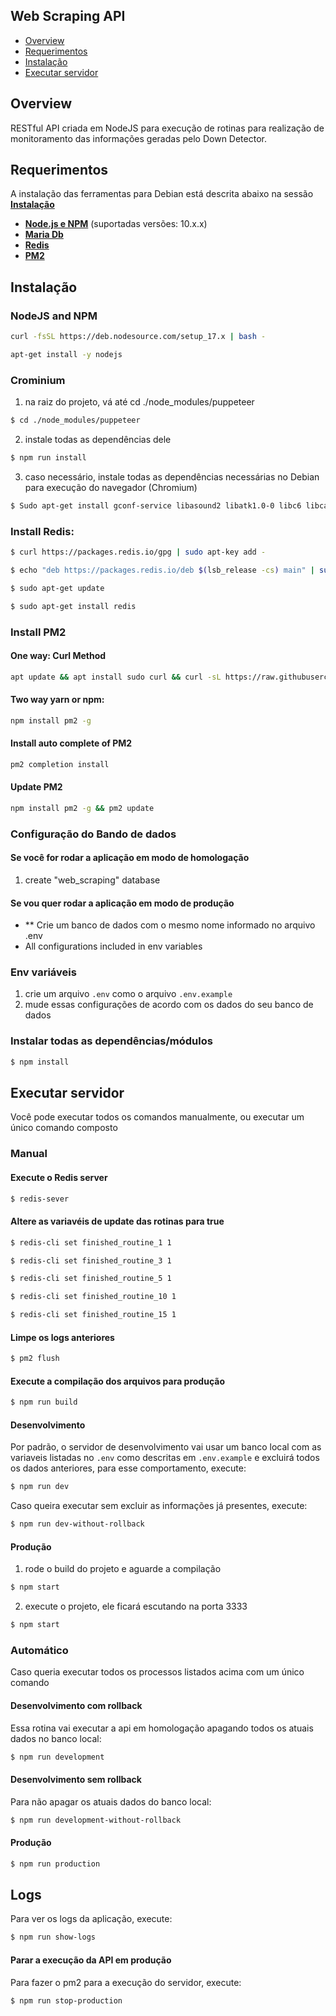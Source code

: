 ## Web Scraping API
- [Overview](#overview)
- [Requerimentos](#requerimentos)
- [Instalação](#instalação)
- [Executar servidor](#executar-servidor)

## Overview

RESTful API criada em NodeJS para execução de rotinas para realização de monitoramento das informações geradas pelo Down Detector.

## Requerimentos

A instalação das ferramentas para Debian está descrita abaixo na sessão **[Instalação](#instalação)**

- **[Node.js e NPM](https://www.nodejs.org/)** (suportadas versões: 10.x.x)
- **[Maria Db](https://mariadb.org/)**
- **[Redis](https://redis.io/)**
- **[PM2](https://pm2.io/docs/plus/overview/)**

## Instalação

### NodeJS and NPM
```bash
curl -fsSL https://deb.nodesource.com/setup_17.x | bash -
```
```bash
apt-get install -y nodejs
```

### Crominium
1. na raiz do projeto, vá até cd ./node_modules/puppeteer
```bash
$ cd ./node_modules/puppeteer
```

2. instale todas as dependências dele
```bash
$ npm run install
```

3. caso necessário, instale todas as dependências necessárias no Debian para execução do navegador (Chromium)
```bash
$ Sudo apt-get install gconf-service libasound2 libatk1.0-0 libc6 libcairo2 libcups2 libdbus-1-3 libexpat1 libfontconfig1 libgcc1 libgconf-2-4 libgdk-pixbuf2.0-0 libglib2.0-0 libgtk-3-0 libnspr4 libpango-1.0-0 libpangocairo-1.0-0 libstdc++6 libx11-6 libx11-xcb1 libxcb1 libxcomposite1 libxcursor1 libxdamage1 libxext6 libxfixes3 libxi6 libxrandr2 libxrender1 libxss1 libxtst6 ca-certificates fonts-liberation libappindicator1 libnss3 lsb-release xdg-utils wget
```

### Install Redis:
```bash
$ curl https://packages.redis.io/gpg | sudo apt-key add -
```
```bash
$ echo "deb https://packages.redis.io/deb $(lsb_release -cs) main" | sudo tee /etc/apt/sources.list.d/redis.list
```
```bash
$ sudo apt-get update
```
```bash
$ sudo apt-get install redis
```

### Install PM2

#### One way: Curl Method
```bash
apt update && apt install sudo curl && curl -sL https://raw.githubusercontent.com/Unitech/pm2/master/packager/setup.deb.sh | sudo -E bash -
```

#### Two way yarn or npm:
```bash
npm install pm2 -g
```

#### Install auto complete of PM2
```bash
pm2 completion install
```

#### Update PM2
```bash
npm install pm2 -g && pm2 update
```

### Configuração do Bando de dados

#### Se você for rodar a aplicação em modo de homologação
1. create "web_scraping" database

#### Se vou quer rodar a aplicação em modo de produção
- ** Crie um banco de dados com o mesmo nome informado no arquivo .env
- All configurations included in env variables

### Env variáveis
1. crie um arquivo `.env` como o arquivo `.env.example`
2. mude essas configurações de acordo com os dados do seu banco de dados

### Instalar todas as dependências/módulos
```bash
$ npm install 
```

## Executar servidor

Você pode executar todos os comandos manualmente, ou executar um único comando composto

### Manual

#### Execute o Redis server
```bash
$ redis-sever
```

#### Altere as variavéis de update das rotinas para true
```bash
$ redis-cli set finished_routine_1 1
```
```bash
$ redis-cli set finished_routine_3 1
```
```bash
$ redis-cli set finished_routine_5 1
```
```bash
$ redis-cli set finished_routine_10 1
```
```bash
$ redis-cli set finished_routine_15 1
```

#### Limpe os logs anteriores
```bash
$ pm2 flush
```

#### Execute a compilação dos arquivos para produção
```bash
$ npm run build
```

#### Desenvolvimento

Por padrão, o servidor de desenvolvimento vai usar um banco local com as variaveis listadas no `.env` como descritas em `.env.example` e excluirá todos os dados anteriores, para esse comportamento, execute:
```bash
$ npm run dev
```

Caso queira executar sem excluir as informações já presentes, execute:
```bash
$ npm run dev-without-rollback
```

#### Produção
1. rode o build do projeto e aguarde a compilação
```bash
$ npm start
```

2. execute o projeto, ele ficará escutando na porta 3333
```bash
$ npm start
```

### Automático
Caso queria executar todos os processos listados acima com um único comando

#### Desenvolvimento com rollback
Essa rotina vai executar a api em homologação apagando todos os atuais dados no banco local:
```bash
$ npm run development
```

#### Desenvolvimento sem rollback
Para não apagar os atuais dados do banco local:
```bash
$ npm run development-without-rollback
```

#### Produção
```bash
$ npm run production
```

## Logs

Para ver os logs da aplicação, execute:
```bash
$ npm run show-logs
```

#### Parar a execução da API em produção
Para fazer o pm2 para a execução do servidor, execute:
```bash
$ npm run stop-production
```

